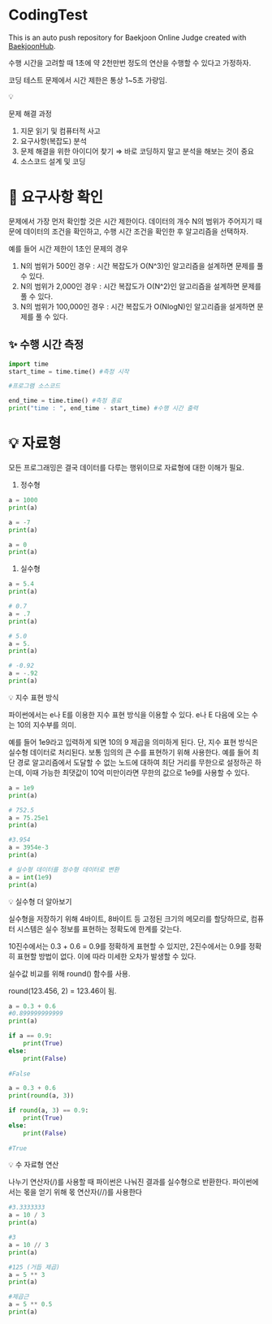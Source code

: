 # CodingTest
This is an auto push repository for Baekjoon Online Judge created with [BaekjoonHub](https://github.com/BaekjoonHub/BaekjoonHub).

수행 시간을 고려할 때 1초에 약 2천만번 정도의 연산을 수행할 수 있다고 가정하자.

코딩 테스트 문제에서 시간 제한은 통상 1~5초 가량임.

<aside>
💡

문제 해결 과정

1. 지문 읽기 및 컴퓨터적 사고
2. 요구사항(복잡도) 분석
3. 문제 해결을 위한 아이디어 찾기 ⇒ 바로 코딩하지 말고 분석을 해보는 것이 중요
4. 소스코드 설계 및 코딩
</aside>

# 🥊 요구사항 확인

문제에서 가장 먼저 확인할 것은 시간 제한이다. 데이터의 개수 N의 범위가 주어지기 때문에 데이터의 조건을 확인하고, 수행 시간 조건을 확인한 후 알고리즘을 선택하자.

예를 들어 시간 제한이 1초인 문제의 경우

1. N의 범위가 500인 경우 : 시간 복잡도가 O(N^3)인 알고리즘을 설계하면 문제를 풀 수 있다.
2. N의 범위가 2,000인 경우 : 시간 복잡도가 O(N^2)인 알고리즘을 설계하면 문제를 풀 수 있다.
3. N의 범위가 100,000인 경우 : 시간 복잡도가 O(NlogN)인 알고리즘을 설게하면 문제를 풀 수 있다.

## ✨ 수행 시간 측정

```python
import time
start_time = time.time() #측정 시작

#프로그램 소스코드

end_time = time.time() #측정 종료
print("time : ", end_time - start_time) #수행 시간 출력
```

# 💡 자료형

모든 프로그래밍은 결국 데이터를 다루는 행위이므로 자료형에 대한 이해가 필요.

1. 정수형

```python
a = 1000
print(a)

a = -7
print(a)

a = 0
print(a)
```

1. 실수형

```python
a = 5.4
print(a)

# 0.7
a = .7
print(a)

# 5.0
a = 5.
print(a)

# -0.92
a = -.92
print(a)
```

💡 지수 표현 방식

파이썬에서는 e나 E를 이용한 지수 표현 방식을 이용할 수 있다. e나 E 다음에 오는 수는 10의 지수부를 의미.

예를 들어 1e9라고 입력하게 되면 10의 9 제곱을 의미하게 된다. 단, 지수 표현 방식은 실수형 데이터로 처리된다. 보통 임의의 큰 수를 표현하기 위해 사용한다. 예를 들어 최단 경로 알고리즘에서 도달할 수 없는 노드에 대하여 최단 거리를 무한으로 설정하곤 하는데, 이때 가능한 최댓값이 10억 미만이라면 무한의 값으로 1e9를 사용할 수 있다.

```python
a = 1e9
print(a)

# 752.5
a = 75.25e1
print(a)

#3.954
a = 3954e-3
print(a)

# 실수형 데이터를 정수형 데이터로 변환
a = int(1e9)
print(a)
```

💡 실수형 더 알아보기

실수형을 저장하기 위해 4바이트, 8바이트 등 고정된 크기의 메모리를 할당하므로, 컴퓨터 시스템은 실수 정보를 표현하는 정확도에 한계를 갖는다.

10진수에서는 0.3 + 0.6 = 0.9를 정확하게 표현할 수 있지만, 2진수에서는 0.9를 정확히 표현할 방법이 없다. 이에 따라 미세한 오차가 발생할 수 있다.

실수값 비교를 위해 round() 함수를 사용.

round(123.456, 2) = 123.46이 됨.

```python
a = 0.3 + 0.6
#0.899999999999
print(a)

if a == 0.9:
	print(True)
else:
	print(False)
	
#False

a = 0.3 + 0.6
print(round(a, 3))

if round(a, 3) == 0.9:
	print(True)
else:
	print(False)
	
#True
```

💡 수 자료형 연산

나누기 연산자(/)를 사용할 때 파이썬은 나눠진 결과를 실수형으로 반환한다. 파이썬에서는 몫을 얻기 위해 몫 연산자(//)를 사용한다

```python
#3.3333333
a = 10 / 3
print(a)

#3
a = 10 // 3
print(a)

#125 (거듭 제곱)
a = 5 ** 3
print(a)

#제곱근
a = 5 ** 0.5
print(a)
```

